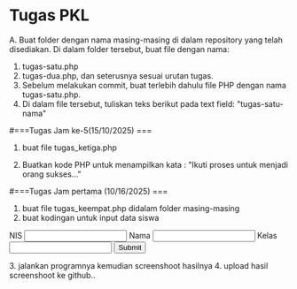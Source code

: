 # Tugas PKL
A. Buat folder dengan nama masing-masing di dalam repository yang telah disediakan.
Di dalam folder tersebut, buat file dengan nama:
1. tugas-satu.php
2. tugas-dua.php, dan seterusnya sesuai urutan tugas.
3. Sebelum melakukan commit, buat terlebih dahulu file PHP dengan nama tugas-satu.php.
4. Di dalam file tersebut, tuliskan teks berikut pada text field:
    "tugas-satu-nama"

#===Tugas Jam ke-5(15/10/2025) ===
1. buat file tugas_ketiga.php
   
3. Buatkan kode PHP  untuk menampilkan kata : "Ikuti proses untuk menjadi orang sukses..." 


#===Tugas Jam pertama (10/16/2025) ===
1. buat file tugas_keempat.php didalam folder masing-masing
2. buat kodingan untuk input data siswa 
<form mothod="post">
    <label>NIS</label>
    <input type="text" name="nis">
    <label>Nama</label>
    <input type="text" name="nama">
    <label>Kelas</label>
    <input type="text" name="kelas">
    <button type="submit">Submit</button>
</form> 
3. jalankan programnya kemudian screenshoot hasilnya
4. upload hasil screenshoot ke github..

